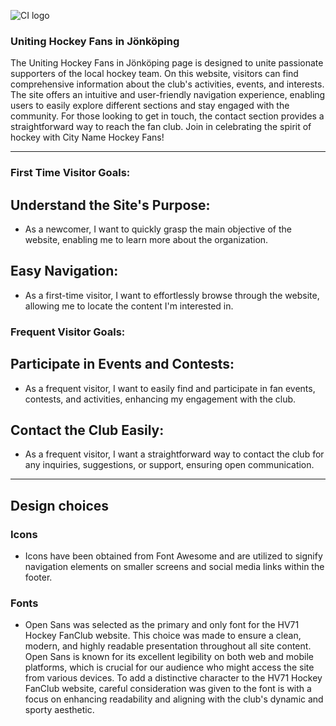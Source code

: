 ![CI logo](https://codeinstitute.s3.amazonaws.com/fullstack/ci_logo_small.png)

### Uniting Hockey Fans in Jönköping

The Uniting Hockey Fans in Jönköping page is designed to unite passionate supporters of the local hockey team. On this website, visitors can find comprehensive information about the club's activities, events, and interests. The site offers an intuitive and user-friendly navigation experience, enabling users to easily explore different sections and stay engaged with the community. For those looking to get in touch, the contact section provides a straightforward way to reach the fan club. Join in celebrating the spirit of hockey with City Name Hockey Fans!

---

### First Time Visitor Goals:

## Understand the Site's Purpose:

* As a newcomer, I want to quickly grasp the main objective of the website, enabling me to learn more about the organization.

## Easy Navigation:

* As a first-time visitor, I want to effortlessly browse through the website, allowing me to locate the content I'm interested in.


### Frequent Visitor Goals:

## Participate in Events and Contests:

* As a frequent visitor, I want to easily find and participate in fan events, contests, and activities, enhancing my engagement with the club.


## Contact the Club Easily:

* As a frequent visitor, I want a straightforward way to contact the club for any inquiries, suggestions, or support, ensuring open communication.

--- 

## Design choices

### Icons

* Icons have been obtained from Font Awesome and are utilized to signify navigation elements on smaller screens and social media links within the footer.


### Fonts

* Open Sans was selected as the primary and only font for the HV71 Hockey FanClub website. This choice was made to ensure a clean, modern, and highly readable presentation throughout all site content. Open Sans is known for its excellent legibility on both web and mobile platforms, which is crucial for our audience who might access the site from various devices. To add a distinctive character to the HV71 Hockey FanClub website, careful consideration was given to the font is with a focus on enhancing readability and aligning with the club's dynamic and sporty aesthetic.




